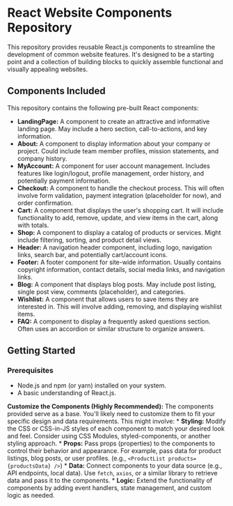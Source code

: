 # React Website Components Repository

This repository provides reusable React.js components to streamline the development of common website features. It's designed to be a starting point and a collection of building blocks to quickly assemble functional and visually appealing websites.

## Components Included

This repository contains the following pre-built React components:

*   **LandingPage:**  A component to create an attractive and informative landing page.  May include a hero section, call-to-actions, and key information.
*   **About:**  A component to display information about your company or project. Could include team member profiles, mission statements, and company history.
*   **MyAccount:**  A component for user account management. Includes features like login/logout, profile management, order history, and potentially payment information.
*   **Checkout:**  A component to handle the checkout process. This will often involve form validation, payment integration (placeholder for now), and order confirmation.
*   **Cart:**  A component that displays the user's shopping cart. It will include functionality to add, remove, update, and view items in the cart, along with totals.
*   **Shop:**  A component to display a catalog of products or services. Might include filtering, sorting, and product detail views.
*   **Header:**  A navigation header component, including logo, navigation links, search bar, and potentially cart/account icons.
*   **Footer:**  A footer component for site-wide information. Usually contains copyright information, contact details, social media links, and navigation links.
*   **Blog:**  A component that displays blog posts. May include post listing, single post view, comments (placeholder), and categories.
*   **Wishlist:**  A component that allows users to save items they are interested in. This will involve adding, removing, and displaying wishlist items.
*   **FAQ:**  A component to display a frequently asked questions section. Often uses an accordion or similar structure to organize answers.

## Getting Started

### Prerequisites

*   Node.js and npm (or yarn) installed on your system.
*   A basic understanding of React.js.

**Customize the Components (Highly Recommended):** The components provided serve as a base. You'll likely need to customize them to fit your specific design and data requirements. This might involve:
    *   **Styling:**  Modify the CSS or CSS-in-JS styles of each component to match your desired look and feel. Consider using CSS Modules, styled-components, or another styling approach.
    *   **Props:**  Pass props (properties) to the components to control their behavior and appearance.  For example, pass data for product listings, blog posts, or user profiles.  (e.g., `<ProductList products={productsData} />`)
    *   **Data:**  Connect components to your data source (e.g., API endpoints, local data).  Use `fetch`, `axios`, or a similar library to retrieve data and pass it to the components.
    *   **Logic:**  Extend the functionality of components by adding event handlers, state management, and custom logic as needed.
